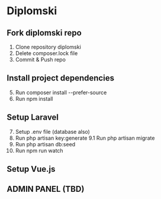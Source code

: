 # Diplomski

## Fork diplomski repo
1. Clone repository diplomski
2. Delete composer.lock file
3. Commit & Push repo

## Install project dependencies

5. Run composer install --prefer-source
6. Run npm install

## Setup Laravel
7. Setup .env file (database also)
8. Run php artisan key:generate
9.1 Run php artisan migrate
11. Run php artisan db:seed
12. Run npm run watch

## Setup Vue.js 

## ADMIN PANEL (TBD)
